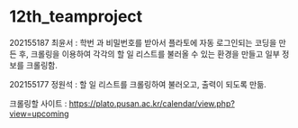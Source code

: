 # 12th_teamproject
202155187 최윤서 : 학번 과 비밀번호를 받아서 플라토에 자동 로그인되는 코딩을 만든 후,  크롤링을 이용하여 각각의 할 일 리스트를 불러올 수 있는 환경을 만들고 일부 정보를 크롤링함.



202155177 정원석 : 할 일 리스트를 크롤링하여 불러오고, 출력이 되도록 만듦.



크롤링할 사이트 : https://plato.pusan.ac.kr/calendar/view.php?view=upcoming
